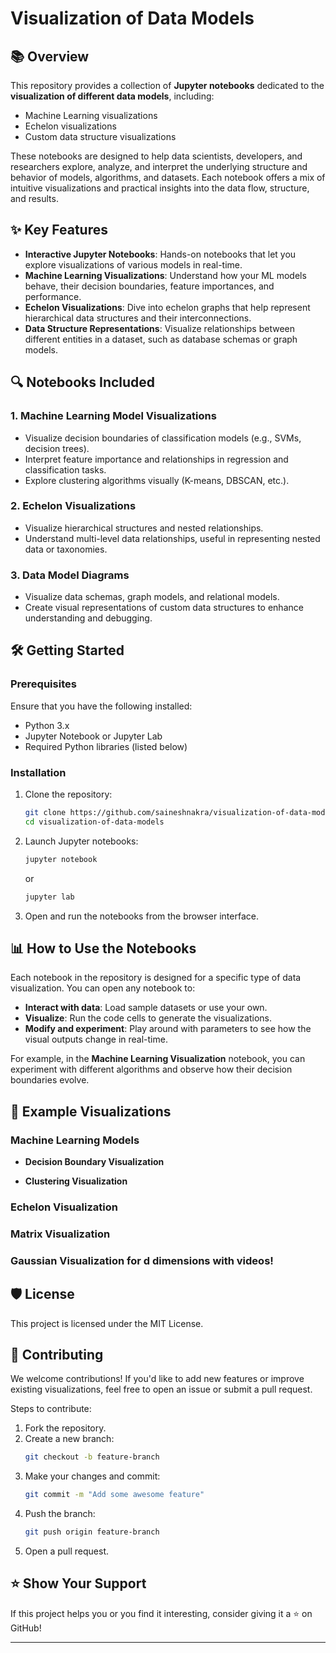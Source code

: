 # **Visualization of Data Models**

## 📚 Overview

This repository provides a collection of **Jupyter notebooks** dedicated to the **visualization of different data models**, including:

- Machine Learning visualizations
- Echelon visualizations
- Custom data structure visualizations

These notebooks are designed to help data scientists, developers, and researchers explore, analyze, and interpret the underlying structure and behavior of models, algorithms, and datasets. Each notebook offers a mix of intuitive visualizations and practical insights into the data flow, structure, and results.

## ✨ Key Features

- **Interactive Jupyter Notebooks**: Hands-on notebooks that let you explore visualizations of various models in real-time.
- **Machine Learning Visualizations**: Understand how your ML models behave, their decision boundaries, feature importances, and performance.
- **Echelon Visualizations**: Dive into echelon graphs that help represent hierarchical data structures and their interconnections.
- **Data Structure Representations**: Visualize relationships between different entities in a dataset, such as database schemas or graph models.

## 🔍 Notebooks Included

### 1. **Machine Learning Model Visualizations**
- Visualize decision boundaries of classification models (e.g., SVMs, decision trees).
- Interpret feature importance and relationships in regression and classification tasks.
- Explore clustering algorithms visually (K-means, DBSCAN, etc.).

### 2. **Echelon Visualizations**
- Visualize hierarchical structures and nested relationships.
- Understand multi-level data relationships, useful in representing nested data or taxonomies.

### 3. **Data Model Diagrams**
- Visualize data schemas, graph models, and relational models.
- Create visual representations of custom data structures to enhance understanding and debugging.

## 🛠️ Getting Started

### Prerequisites
Ensure that you have the following installed:
- Python 3.x
- Jupyter Notebook or Jupyter Lab
- Required Python libraries (listed below)

### Installation

1. Clone the repository:
   ```bash
   git clone https://github.com/saineshnakra/visualization-of-data-models.git
   cd visualization-of-data-models
   ```


2. Launch Jupyter notebooks:
   ```bash
   jupyter notebook
   ```
   or
   ```bash
   jupyter lab
   ```

3. Open and run the notebooks from the browser interface.

## 📊 How to Use the Notebooks

Each notebook in the repository is designed for a specific type of data visualization. You can open any notebook to:

- **Interact with data**: Load sample datasets or use your own.
- **Visualize**: Run the code cells to generate the visualizations.
- **Modify and experiment**: Play around with parameters to see how the visual outputs change in real-time.
  
For example, in the **Machine Learning Visualization** notebook, you can experiment with different algorithms and observe how their decision boundaries evolve.

## 🧩 Example Visualizations

### Machine Learning Models
- **Decision Boundary Visualization**
  
- **Clustering Visualization** 

### Echelon Visualization

### Matrix Visualization

### Gaussian Visualization for d dimensions with videos!

## 🛡️ License

This project is licensed under the MIT License. 

## 🙌 Contributing

We welcome contributions! If you'd like to add new features or improve existing visualizations, feel free to open an issue or submit a pull request.

Steps to contribute:

1. Fork the repository.
2. Create a new branch:
   ```bash
   git checkout -b feature-branch
   ```
3. Make your changes and commit:
   ```bash
   git commit -m "Add some awesome feature"
   ```
4. Push the branch:
   ```bash
   git push origin feature-branch
   ```
5. Open a pull request.

## ⭐️ Show Your Support

If this project helps you or you find it interesting, consider giving it a ⭐️ on GitHub!

---
